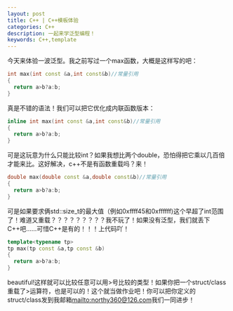 ```yaml
---
layout: post
title: C++ | C++模板体验
categories: C++
description: 一起来学泛型编程！
keywords: C++,template
---
```

今天来体验一波泛型。我之前写过一个max函数，大概是这样写的吧：
```cpp
int max(int const &a,int const&b)//常量引用
{
  return a>b?a:b;
}
```
真是不错的语法！我们可以把它优化成内联函数版本：
```cpp
inline int max(int const &a,int const&b)//常量引用
{
  return a>b?a:b;
}
```
可是这玩意为什么只能比较int？如果我想比两个double，恐怕得把它乘以几百倍才能来比。这好解决，c++不是有函数重载吗？来！
```cpp
double max(double const &a,double const&b)//常量引用
{
  return a>b?a:b;
}
```
可是如果要求俩std::size_t的最大值（例如0xffff45和0xffffff)这个早超了int范围了！难道又重载？？？？？？？？？我不玩了！如果没有泛型，我们就丢下C++吧……可惜C++是有的！！！上代码吖！
```cpp
template<typename tp>
tp max(tp const &a,tp const &b)
{
  return a>b?a:b;
}
```
beautiful!这样就可以比较任意可以用>号比较的类型！如果你把一个struct/class重载了>运算符，也是可以的！这个就当做作业吧！你可以把你定义的struct/class发到我邮箱<mailto:northy360@126.com>我们一同进步！
